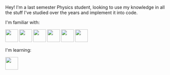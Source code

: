 Hey! 
I'm a last semester Physics student, looking to use my knowledge in all the stuff I've studied over the years and implement it into code.

I'm familiar with: 

<img src='https://cdn.jsdelivr.net/gh/devicons/devicon/icons/python/python-original.svg' width='40'> <img src='https://cdn.jsdelivr.net/gh/devicons/devicon/icons/java/java-original.svg' width='40'> <img src='https://cdn.jsdelivr.net/gh/devicons/devicon/icons/c/c-original.svg' width='40'> <img src='https://cdn.jsdelivr.net/gh/devicons/devicon/icons/matlab/matlab-original.svg' width='40'/> <img src="https://cdn.jsdelivr.net/gh/devicons/devicon/icons/latex/latex-original.svg" width='40'/> <img src="https://cdn.jsdelivr.net/gh/devicons/devicon/icons/linux/linux-original.svg" width='40'/>

I'm learning:

<img src="https://cdn.jsdelivr.net/gh/devicons/devicon/icons/mysql/mysql-original.svg" width='40'/>
          

          


           
          
          
